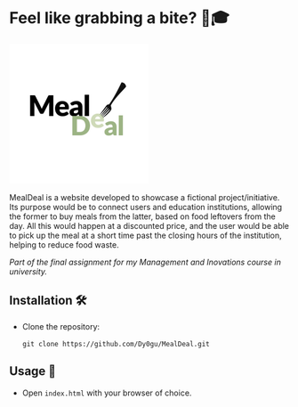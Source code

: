 # Feel like grabbing a bite? 🍐🎓

![logo](.github/assets/logo.png)

MealDeal is a website developed to showcase a fictional project/initiative. Its purpose would be to connect users and education institutions, allowing the former to buy meals from the latter, based on food leftovers from the day. All this would happen at a discounted price, and the user would be able to pick up the meal at a short time past the closing hours of the institution, helping to reduce food waste.

*Part of the final assignment for my Management and Inovations course in university.*

## Installation 🛠️

* Clone the repository:

  ```shell
  git clone https://github.com/Dy0gu/MealDeal.git
  ```

## Usage 🚩

* Open `index.html` with your browser of choice.
